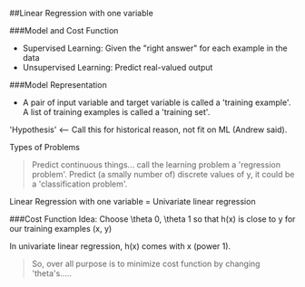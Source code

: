 ##Linear Regression with one variable

###Model and Cost Function
- Supervised Learning: Given the "right answer" for each example in the data
- Unsupervised Learning: Predict real-valued output

###Model Representation
- A pair of input variable and target variable is called a 'training example'. A list of training examples is called a 'training set'.

'Hypothesis' <-- Call this for historical reason, not fit on ML (Andrew said).

Types of Problems
>Predict continuous things... call the learning problem a 'regression problem'.
>Predict (a smally number of) discrete values of y, it could be a 'classification problem'.

Linear Regression with one variable = Univariate linear regression

###Cost Function
Idea: Choose \theta 0, \theta 1 so that h(x) is close to y for our training examples (x, y)

In univariate linear regression, h(x) comes with x (power 1).

> So, over all purpose is to minimize cost function by changing 'theta's.....
